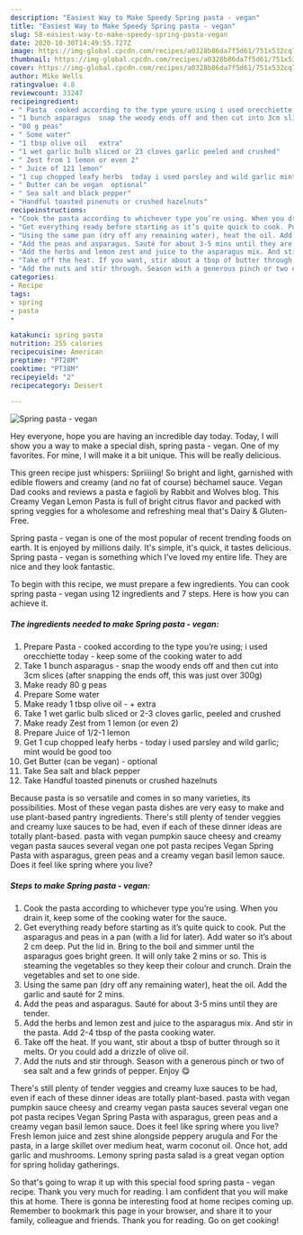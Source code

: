 ```yaml
---
description: "Easiest Way to Make Speedy Spring pasta - vegan"
title: "Easiest Way to Make Speedy Spring pasta - vegan"
slug: 58-easiest-way-to-make-speedy-spring-pasta-vegan
date: 2020-10-30T14:49:55.727Z
image: https://img-global.cpcdn.com/recipes/a0328b86da7f5d61/751x532cq70/spring-pasta-vegan-recipe-main-photo.jpg
thumbnail: https://img-global.cpcdn.com/recipes/a0328b86da7f5d61/751x532cq70/spring-pasta-vegan-recipe-main-photo.jpg
cover: https://img-global.cpcdn.com/recipes/a0328b86da7f5d61/751x532cq70/spring-pasta-vegan-recipe-main-photo.jpg
author: Mike Wells
ratingvalue: 4.8
reviewcount: 33247
recipeingredient:
- " Pasta  cooked according to the type youre using i used orecchiette today  keep some of the cooking water to add"
- "1 bunch asparagus  snap the woody ends off and then cut into 3cm slices after snapping the ends off this was just over 300g"
- "80 g peas"
- " Some water"
- "1 tbsp olive oil   extra"
- "1 wet garlic bulb sliced or 23 cloves garlic peeled and crushed"
- " Zest from 1 lemon or even 2"
- " Juice of 121 lemon"
- "1 cup chopped leafy herbs  today i used parsley and wild garlic mint would be good too"
- " Butter can be vegan  optional"
- " Sea salt and black pepper"
- "Handful toasted pinenuts or crushed hazelnuts"
recipeinstructions:
- "Cook the pasta according to whichever type you’re using. When you drain it, keep some of the cooking water for the sauce."
- "Get everything ready before starting as it’s quite quick to cook. Put the asparagus and peas in a pan (with a lid for later). Add water so it’s about 2 cm deep. Put the lid in. Bring to the boil and simmer until the asparagus goes bright green. It will only take 2 mins or so. This is steaming the vegetables so they keep their colour and crunch. Drain the vegetables and set to one side."
- "Using the same pan (dry off any remaining water), heat the oil. Add the garlic and sauté for 2 mins."
- "Add the peas and asparagus. Sauté for about 3-5 mins until they are tender."
- "Add the herbs and lemon zest and juice to the asparagus mix. And stir in the pasta. Add 2-4 tbsp of the pasta cooking water."
- "Take off the heat. If you want, stir about a tbsp of butter through so it melts. Or you could add a drizzle of olive oil."
- "Add the nuts and stir through. Season with a generous pinch or two of sea salt and a few grinds of pepper. Enjoy 😋"
categories:
- Recipe
tags:
- spring
- pasta
- 

katakunci: spring pasta  
nutrition: 255 calories
recipecuisine: American
preptime: "PT28M"
cooktime: "PT38M"
recipeyield: "2"
recipecategory: Dessert

---
```



![Spring pasta - vegan](https://img-global.cpcdn.com/recipes/a0328b86da7f5d61/751x532cq70/spring-pasta-vegan-recipe-main-photo.jpg)

Hey everyone, hope you are having an incredible day today. Today, I will show you a way to make a special dish, spring pasta - vegan. One of my favorites. For mine, I will make it a bit unique. This will be really delicious.

This green recipe just whispers: Spriiiing! So bright and light, garnished with edible flowers and creamy (and no fat of course) béchamel sauce. Vegan Dad cooks and reviews a pasta e fagioli by Rabbit and Wolves blog. This Creamy Vegan Lemon Pasta is full of bright citrus flavor and packed with spring veggies for a wholesome and refreshing meal that&#39;s Dairy &amp; Gluten-Free.

Spring pasta - vegan is one of the most popular of recent trending foods on earth. It is enjoyed by millions daily. It's simple, it's quick, it tastes delicious. Spring pasta - vegan is something which I've loved my entire life. They are nice and they look fantastic.


To begin with this recipe, we must prepare a few ingredients. You can cook spring pasta - vegan using 12 ingredients and 7 steps. Here is how you can achieve it.

<!--inarticleads1-->

##### The ingredients needed to make Spring pasta - vegan:

1. Prepare  Pasta - cooked according to the type you’re using; i used orecchiette today - keep some of the cooking water to add
1. Take 1 bunch asparagus - snap the woody ends off and then cut into 3cm slices (after snapping the ends off, this was just over 300g)
1. Make ready 80 g peas
1. Prepare  Some water
1. Make ready 1 tbsp olive oil - + extra
1. Take 1 wet garlic bulb sliced or 2-3 cloves garlic, peeled and crushed
1. Make ready  Zest from 1 lemon (or even 2)
1. Prepare  Juice of 1/2-1 lemon
1. Get 1 cup chopped leafy herbs - today i used parsley and wild garlic; mint would be good too
1. Get  Butter (can be vegan) - optional
1. Take  Sea salt and black pepper
1. Take Handful toasted pinenuts or crushed hazelnuts


Because pasta is so versatile and comes in so many varieties, its possibilities. Most of these vegan pasta dishes are very easy to make and use plant-based pantry ingredients. There&#39;s still plenty of tender veggies and creamy luxe sauces to be had, even if each of these dinner ideas are totally plant-based. pasta with vegan pumpkin sauce cheesy and creamy vegan pasta sauces several vegan one pot pasta recipes Vegan Spring Pasta with asparagus, green peas and a creamy vegan basil lemon sauce. Does it feel like spring where you live? 

<!--inarticleads2-->

##### Steps to make Spring pasta - vegan:

1. Cook the pasta according to whichever type you’re using. When you drain it, keep some of the cooking water for the sauce.
1. Get everything ready before starting as it’s quite quick to cook. Put the asparagus and peas in a pan (with a lid for later). Add water so it’s about 2 cm deep. Put the lid in. Bring to the boil and simmer until the asparagus goes bright green. It will only take 2 mins or so. This is steaming the vegetables so they keep their colour and crunch. Drain the vegetables and set to one side.
1. Using the same pan (dry off any remaining water), heat the oil. Add the garlic and sauté for 2 mins.
1. Add the peas and asparagus. Sauté for about 3-5 mins until they are tender.
1. Add the herbs and lemon zest and juice to the asparagus mix. And stir in the pasta. Add 2-4 tbsp of the pasta cooking water.
1. Take off the heat. If you want, stir about a tbsp of butter through so it melts. Or you could add a drizzle of olive oil.
1. Add the nuts and stir through. Season with a generous pinch or two of sea salt and a few grinds of pepper. Enjoy 😋


There&#39;s still plenty of tender veggies and creamy luxe sauces to be had, even if each of these dinner ideas are totally plant-based. pasta with vegan pumpkin sauce cheesy and creamy vegan pasta sauces several vegan one pot pasta recipes Vegan Spring Pasta with asparagus, green peas and a creamy vegan basil lemon sauce. Does it feel like spring where you live? Fresh lemon juice and zest shine alongside peppery arugula and For the pasta, in a large skillet over medium heat, warm coconut oil. Once hot, add garlic and mushrooms. Lemony spring pasta salad is a great vegan option for spring holiday gatherings. 

So that's going to wrap it up with this special food spring pasta - vegan recipe. Thank you very much for reading. I am confident that you will make this at home. There is gonna be interesting food at home recipes coming up. Remember to bookmark this page in your browser, and share it to your family, colleague and friends. Thank you for reading. Go on get cooking!
